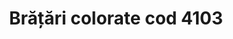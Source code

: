 ---
layout: post
title: "Brățări colorate cod 4103"
description: "Brățări colorate cod 4103"
img: "/assets/img/bratati-colorate-1.jpg"
colors: "diverse"
price: "10 Ron/buc"
vertical: true
---